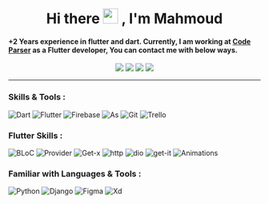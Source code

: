 <h1 align="center">
    Hi there <img src="https://raw.githubusercontent.com/MartinHeinz/MartinHeinz/master/wave.gif" width="30px"> , I'm Mahmoud
</h1>

####   +2 Years experience in flutter and dart. Currently, I am working at [Code Parser](https://codeparser.org/) as a Flutter developer, You can contact me with below ways.
 
<p align="center">
<a href="https://www.linkedin.com/in/mahmoud-eslami/"><img src="https://img.shields.io/badge/-Linkedin-0077B5?style=flat&logo=Linkedin&logoColor=white"/></a>
<a href="https://wa.me/+989115197795"><img src="https://img.shields.io/badge/-WhatsApp-04a777?style=flat&logo=Whatsapp&logoColor=white"/></a>
<a href="https://t.me/es_mahmoud"><img src="https://img.shields.io/badge/-Telegram-4086b4?style=flat&logo=telegram&logoColor=white"/></a>
<a href="https://github.com/mahmoud-eslami"><img src="https://komarev.com/ghpvc/?username=mahmoud-eslami&color=dc143c"/></a>
</p>


---
### Skills & Tools :
![Dart](https://img.shields.io/static/v1?logo=dart&label=&message=Dart&color=023e8a&logoWidth=20&logoColor=EEE&style=flat-square)
![Flutter](https://img.shields.io/static/v1?logo=flutter&label=&message=Flutter&color=0096c7&logoWidth=20&logoColor=EEE&style=flat-square)
![Firebase](https://img.shields.io/static/v1?logo=firebase&label=&message=Firebase&color=ffbe0b&logoWidth=20&logoColor=000000&style=flat-square)
![As](https://img.shields.io/static/v1?logo=android&label=&message=AndroidStudio&color=40916c&logoWidth=20&logoColor=EEE&style=flat-square)
![Git](https://img.shields.io/static/v1?logo=Git&label=&message=Git&color=800020&logoWidth=20&logoColor=EEE&style=flat-square)
![Trello](https://img.shields.io/static/v1?logo=Trello&label=&message=Trello&color=3f37c9&logoWidth=20&logoColor=EEE&style=flat-square)


### Flutter Skills :
![BLoC](https://img.shields.io/static/v1?label=&message=BLoC&color=59a36a&logoWidth=20&logoColor=EEE&style=flat-square)
![Provider](https://img.shields.io/static/v1?label=&message=Provider&color=1a5e63&logoWidth=20&logoColor=EEE&style=flat-square)
![Get-x](https://img.shields.io/static/v1?label=&message=Get-X&color=59a36a&logoWidth=20&logoColor=EEE&style=flat-square)
![http](https://img.shields.io/static/v1?label=&message=Http&color=1a5e63&logoWidth=20&logoColor=EEE&style=flat-square)
![dio](https://img.shields.io/static/v1?label=&message=Dio&color=59a36a&logoWidth=20&logoColor=EEE&style=flat-square)
![get-it](https://img.shields.io/static/v1?label=&message=Get-it&color=1a5e63&logoWidth=20&logoColor=EEE&style=flat-square)
![Animations](https://img.shields.io/static/v1?label=&message=Animations&color=59a36a&logoWidth=20&logoColor=EEE&style=flat-square)


### Familiar with Languages & Tools :
![Python](https://img.shields.io/static/v1?logo=python&label=&message=Python&color=eb5e28&logoWidth=20&logoColor=EEE&style=flat-square)
![Django](https://img.shields.io/static/v1?logo=django&label=&message=Django&color=004b23&logoWidth=20&logoColor=EEE&style=flat-square)
![Figma](https://img.shields.io/static/v1?logo=figma&label=&message=Figma&color=ff6b6b&logoWidth=20&logoColor=EEE&style=flat-square)
![Xd](https://img.shields.io/static/v1?logo=adobexd&label=&message=AdobeXD&color=973aa8&logoWidth=20&logoColor=EEE&style=flat-square)




<!-- ![Fm](https://img.shields.io/static/v1?label=&message=FamiliarWith&color=ffd60a&logoWidth=20&logoColor=EEE&style=flat-square) -->
<!-- ![Skills](https://img.shields.io/static/v1?label=&message=Skills&color=ffd60a&logoWidth=20&logoColor=EEE&style=flat-square) -->
<!-- ![Design](https://img.shields.io/static/v1?label=&message=DesignPlatform&color=ffd60a&logoWidth=20&logoColor=EEE&style=flat-square) -->
<!-- ![Backend](https://img.shields.io/static/v1?label=&message=Backend&color=ffd60a&logoWidth=20&logoColor=EEE&style=flat-square) -->
<!-- ![Baas](https://img.shields.io/static/v1?label=&message=Baas&color=ffd60a&logoWidth=20&logoColor=EEE&style=flat-square) -->
<!-- ![Languages](https://img.shields.io/static/v1?label=&message=Languages&color=ffd60a&logoWidth=20&logoColor=EEE&style=flat-square) -->
<!-- ![Tools](https://img.shields.io/static/v1?label=&message=Tools&color=ffd60a&logoWidth=20&logoColor=EEE&style=flat-square) -->
<!-- ![Frameworks](https://img.shields.io/static/v1?label=&message=Frameworks&color=ffd60a&logoWidth=20&logoColor=EEE&style=flat-square) -->
<!-- ![VSC](https://img.shields.io/static/v1?label=&message=VSC&color=ffd60a&logoWidth=20&logoColor=EEE&style=flat-square) -->




<!--
**mahmoud-eslami/mahmoud-eslami** is a ✨ _special_ ✨ repository because its `README.md` (this file) appears on your GitHub profile.

Here are some ideas to get you started:

- 🔭 I’m currently working on ...
- 🌱 I’m currently learning ...
- 👯 I’m looking to collaborate on ...
- 🤔 I’m looking for help with ...
- 💬 Ask me about ...
- 📫 How to reach me: ...
- 😄 Pronouns: ...
- ⚡ Fun fact: ...
-->
